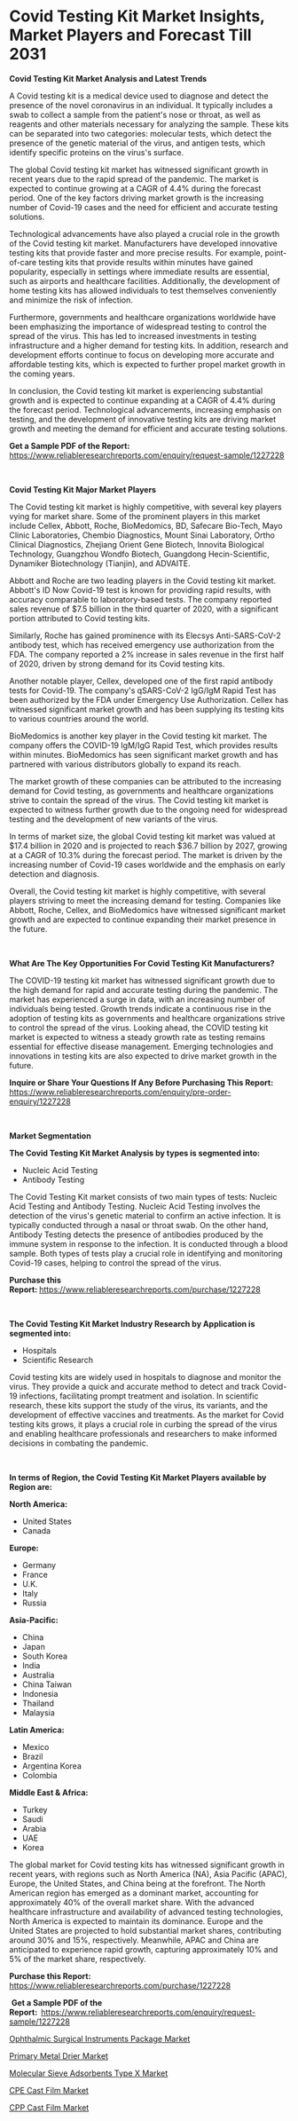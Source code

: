 <p><h1>Covid Testing Kit Market Insights, Market Players and Forecast Till 2031</h1></p><p><strong>Covid Testing Kit Market Analysis and Latest Trends</strong></p>
<p><p>A Covid testing kit is a medical device used to diagnose and detect the presence of the novel coronavirus in an individual. It typically includes a swab to collect a sample from the patient's nose or throat, as well as reagents and other materials necessary for analyzing the sample. These kits can be separated into two categories: molecular tests, which detect the presence of the genetic material of the virus, and antigen tests, which identify specific proteins on the virus's surface.</p><p>The global Covid testing kit market has witnessed significant growth in recent years due to the rapid spread of the pandemic. The market is expected to continue growing at a CAGR of 4.4% during the forecast period. One of the key factors driving market growth is the increasing number of Covid-19 cases and the need for efficient and accurate testing solutions.</p><p>Technological advancements have also played a crucial role in the growth of the Covid testing kit market. Manufacturers have developed innovative testing kits that provide faster and more precise results. For example, point-of-care testing kits that provide results within minutes have gained popularity, especially in settings where immediate results are essential, such as airports and healthcare facilities. Additionally, the development of home testing kits has allowed individuals to test themselves conveniently and minimize the risk of infection.</p><p>Furthermore, governments and healthcare organizations worldwide have been emphasizing the importance of widespread testing to control the spread of the virus. This has led to increased investments in testing infrastructure and a higher demand for testing kits. In addition, research and development efforts continue to focus on developing more accurate and affordable testing kits, which is expected to further propel market growth in the coming years.</p><p>In conclusion, the Covid testing kit market is experiencing substantial growth and is expected to continue expanding at a CAGR of 4.4% during the forecast period. Technological advancements, increasing emphasis on testing, and the development of innovative testing kits are driving market growth and meeting the demand for efficient and accurate testing solutions.</p></p>
<p><strong>Get a Sample PDF of the Report:&nbsp;</strong> <a href="https://www.reliableresearchreports.com/enquiry/request-sample/1227228">https://www.reliableresearchreports.com/enquiry/request-sample/1227228</a></p>
<p>&nbsp;</p>
<p><strong>Covid Testing Kit Major Market Players</strong></p>
<p><p>The Covid testing kit market is highly competitive, with several key players vying for market share. Some of the prominent players in this market include Cellex, Abbott, Roche, BioMedomics, BD, Safecare Bio-Tech, Mayo Clinic Laboratories, Chembio Diagnostics, Mount Sinai Laboratory, Ortho Clinical Diagnostics, Zhejiang Orient Gene Biotech, Innovita Biological Technology, Guangzhou Wondfo Biotech, Guangdong Hecin-Scientific, Dynamiker Biotechnology (Tianjin), and ADVAITE.</p><p>Abbott and Roche are two leading players in the Covid testing kit market. Abbott's ID Now Covid-19 test is known for providing rapid results, with accuracy comparable to laboratory-based tests. The company reported sales revenue of $7.5 billion in the third quarter of 2020, with a significant portion attributed to Covid testing kits.</p><p>Similarly, Roche has gained prominence with its Elecsys Anti-SARS-CoV-2 antibody test, which has received emergency use authorization from the FDA. The company reported a 2% increase in sales revenue in the first half of 2020, driven by strong demand for its Covid testing kits.</p><p>Another notable player, Cellex, developed one of the first rapid antibody tests for Covid-19. The company's qSARS-CoV-2 IgG/IgM Rapid Test has been authorized by the FDA under Emergency Use Authorization. Cellex has witnessed significant market growth and has been supplying its testing kits to various countries around the world.</p><p>BioMedomics is another key player in the Covid testing kit market. The company offers the COVID-19 IgM/IgG Rapid Test, which provides results within minutes. BioMedomics has seen significant market growth and has partnered with various distributors globally to expand its reach.</p><p>The market growth of these companies can be attributed to the increasing demand for Covid testing, as governments and healthcare organizations strive to contain the spread of the virus. The Covid testing kit market is expected to witness further growth due to the ongoing need for widespread testing and the development of new variants of the virus.</p><p>In terms of market size, the global Covid testing kit market was valued at $17.4 billion in 2020 and is projected to reach $36.7 billion by 2027, growing at a CAGR of 10.3% during the forecast period. The market is driven by the increasing number of Covid-19 cases worldwide and the emphasis on early detection and diagnosis.</p><p>Overall, the Covid testing kit market is highly competitive, with several players striving to meet the increasing demand for testing. Companies like Abbott, Roche, Cellex, and BioMedomics have witnessed significant market growth and are expected to continue expanding their market presence in the future.</p></p>
<p>&nbsp;</p>
<p><strong>What Are The Key Opportunities For Covid Testing Kit Manufacturers?</strong></p>
<p><p>The COVID-19 testing kit market has witnessed significant growth due to the high demand for rapid and accurate testing during the pandemic. The market has experienced a surge in data, with an increasing number of individuals being tested. Growth trends indicate a continuous rise in the adoption of testing kits as governments and healthcare organizations strive to control the spread of the virus. Looking ahead, the COVID testing kit market is expected to witness a steady growth rate as testing remains essential for effective disease management. Emerging technologies and innovations in testing kits are also expected to drive market growth in the future.</p></p>
<p><strong>Inquire or Share Your Questions If Any Before Purchasing This Report:</strong> <a href="https://www.reliableresearchreports.com/enquiry/pre-order-enquiry/1227228">https://www.reliableresearchreports.com/enquiry/pre-order-enquiry/1227228</a></p>
<p>&nbsp;</p>
<p><strong>Market Segmentation</strong></p>
<p><strong>The Covid Testing Kit Market Analysis by types is segmented into:</strong></p>
<p><ul><li>Nucleic Acid Testing</li><li>Antibody Testing</li></ul></p>
<p><p>The Covid Testing Kit market consists of two main types of tests: Nucleic Acid Testing and Antibody Testing. Nucleic Acid Testing involves the detection of the virus's genetic material to confirm an active infection. It is typically conducted through a nasal or throat swab. On the other hand, Antibody Testing detects the presence of antibodies produced by the immune system in response to the infection. It is conducted through a blood sample. Both types of tests play a crucial role in identifying and monitoring Covid-19 cases, helping to control the spread of the virus.</p></p>
<p><strong>Purchase this Report:&nbsp;</strong><a href="https://www.reliableresearchreports.com/purchase/1227228">https://www.reliableresearchreports.com/purchase/1227228</a></p>
<p>&nbsp;</p>
<p><strong>The Covid Testing Kit Market Industry Research by Application is segmented into:</strong></p>
<p><ul><li>Hospitals</li><li>Scientific Research</li></ul></p>
<p><p>Covid testing kits are widely used in hospitals to diagnose and monitor the virus. They provide a quick and accurate method to detect and track Covid-19 infections, facilitating prompt treatment and isolation. In scientific research, these kits support the study of the virus, its variants, and the development of effective vaccines and treatments. As the market for Covid testing kits grows, it plays a crucial role in curbing the spread of the virus and enabling healthcare professionals and researchers to make informed decisions in combating the pandemic.</p></p>
<p>&nbsp;</p>
<p><strong>In terms of Region, the Covid Testing Kit Market Players available by Region are:</strong></p>
<p>
    <p> <strong> North America: </strong>
        <ul>
            <li>United States</li>
            <li>Canada</li>
        </ul>
        </p> 
    <p> <strong> Europe: </strong>
        <ul>
            <li>Germany</li>
            <li>France</li>
            <li>U.K.</li>
            <li>Italy</li>
            <li>Russia</li>
        </ul>
        </p> 
    <p> <strong> Asia-Pacific: </strong>
        <ul>
            <li>China</li>
            <li>Japan</li>
            <li>South Korea</li>
            <li>India</li>
            <li>Australia</li>
            <li>China Taiwan</li>
            <li>Indonesia</li>
            <li>Thailand</li>
            <li>Malaysia</li>
        </ul>
        </p> 
    <p> <strong> Latin America: </strong>
        <ul>
            <li>Mexico</li>
            <li>Brazil</li>
            <li>Argentina Korea</li>
            <li>Colombia</li>
        </ul>
        </p> 
    <p> <strong> Middle East & Africa: </strong>
        <ul>
            <li>Turkey</li>
            <li>Saudi</li>
            <li>Arabia</li>
            <li>UAE</li>
            <li>Korea</li>
        </ul>
    </p>
    </p>
<p><p>The global market for Covid testing kits has witnessed significant growth in recent years, with regions such as North America (NA), Asia Pacific (APAC), Europe, the United States, and China being at the forefront. The North American region has emerged as a dominant market, accounting for approximately 40% of the overall market share. With the advanced healthcare infrastructure and availability of advanced testing technologies, North America is expected to maintain its dominance. Europe and the United States are projected to hold substantial market shares, contributing around 30% and 15%, respectively. Meanwhile, APAC and China are anticipated to experience rapid growth, capturing approximately 10% and 5% of the market share, respectively.</p></p>
<p><strong>Purchase this Report: </strong><a href="https://www.reliableresearchreports.com/purchase/1227228">https://www.reliableresearchreports.com/purchase/1227228</a></p>
<p>&nbsp;<strong>Get a Sample PDF of the Report:&nbsp;&nbsp;</strong><a href="https://www.reliableresearchreports.com/enquiry/request-sample/1227228">https://www.reliableresearchreports.com/enquiry/request-sample/1227228</a></p>
<p><strong></strong></p>
<p><p><a href="https://www.linkedin.com/pulse/ophthalmic-surgical-instruments-package-market-size-growth-xiiie?trackingId=dA6FtOieR2CaFknZW4Mjvw%3D%3D">Ophthalmic Surgical Instruments Package Market</a></p><p><a href="https://www.linkedin.com/pulse/global-primary-metal-drier-market-size-trends-insights-projections-w41fe?trackingId=VFvwXdUZS6WMBAQctSwgHQ%3D%3D">Primary Metal Drier Market</a></p><p><a href="https://www.linkedin.com/pulse/molecular-sieve-adsorbents-type-x-market-size-share-global-0ea9e?trackingId=33Xk4CjzSviCZRMU%2FqrnKQ%3D%3D">Molecular Sieve Adsorbents Type X Market</a></p><p><a href="https://www.linkedin.com/pulse/cpe-cast-film-market-dynamics-2024-2031-also-its-trends-projections-iylte?trackingId=1%2B3GhqDCRJuG%2FBl%2FWguc7A%3D%3D">CPE Cast Film Market</a></p><p><a href="https://www.linkedin.com/pulse/cpp-cast-film-market-research-report-provides-critical-ieo9e?trackingId=s%2BWII7CrSTqaNrucREFQDw%3D%3D">CPP Cast Film Market</a></p></p>